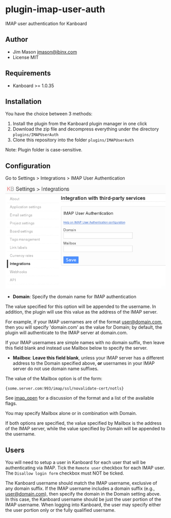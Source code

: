 plugin-imap-user-auth
=====================

IMAP user authentication for Kanboard

Author
------

- Jim Mason <jmason@ibinx.com>
- License MIT

Requirements
------------

- Kanboard >= 1.0.35

Installation
------------

You have the choice between 3 methods:

1. Install the plugin from the Kanboard plugin manager in one click
2. Download the zip file and decompress everything under the directory `plugins/IMAPUserAuth`
3. Clone this repository into the folder `plugins/IMAPUserAuth`

Note: Plugin folder is case-sensitive.

Configuration
-------------

Go to Settings > Integrations > IMAP User Authentication

![screenshot](https://raw.githubusercontent.com/RocketMan/plugin-imap-user-auth/master/screenshot.png "Settings")

* **Domain**: Specify the domain name for IMAP authentication

The value specified for this option will be appended to the username.
In addition, the plugin will use this value as the address of the IMAP
server.

For example, if your IMAP usernames are of the format user@domain.com,
then you will specify 'domain.com' as the value for Domain; by default,
the plugin will authenticate to the IMAP server at domain.com.

If your IMAP usernames are simple names with no domain suffix, then
leave this field blank and instead use Mailbox below to specify the server.

* **Mailbox**:  **Leave this field blank**, unless your IMAP server
has a different address to the Domain specified above, **or** usernames
in your IMAP server do not use domain name suffixes.

The value of the Mailbox option is of the form:

    {some.server.com:993/imap/ssl/novalidate-cert/notls}

See [imap_open](http://php.net/manual/en/function.imap-open.php) for
a discussion of the format and a list of the available flags.

You may specify Mailbox alone or in combination with Domain.

If both options are specified, the value specified by Mailbox is the
address of the IMAP server, while the value specified by Domain will
be appended to the username.

Users
-----

You will need to setup a user in Kanboard for each user that will be
authenticating via IMAP.  Tick the `Remote user` checkbox for each IMAP
user.  The `Disallow login form` checkbox must NOT be ticked.

The Kanboard username should match the IMAP username, exclusive of any
domain suffix.  If the IMAP username includes a domain suffix (e.g.,
user@domain.com), then specify the domain in the Domain setting above.
In this case, the Kanboard username should be just the user portion of
the IMAP username.  When logging into Kanboard, the user may specify
either the user portion only or the fully qualified username.
